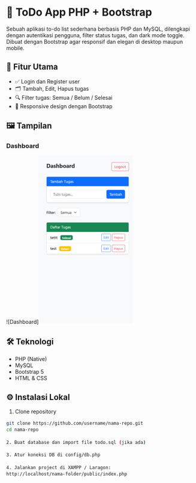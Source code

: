# 📝 ToDo App PHP + Bootstrap

Sebuah aplikasi to-do list sederhana berbasis PHP dan MySQL, dilengkapi dengan autentikasi pengguna, filter status tugas, dan dark mode toggle. Dibuat dengan Bootstrap agar responsif dan elegan di desktop maupun mobile.

## 🚀 Fitur Utama
- ✅ Login dan Register user
- 🗂️ Tambah, Edit, Hapus tugas
- 🔍 Filter tugas: Semua / Belum / Selesai
- 📱 Responsive design dengan Bootstrap

## 🖼️ Tampilan

### Dashboard
![Dashboard]<img src="screenshots/dashboard.jpg" width="50%" height="50%" />

## 🛠️ Teknologi
- PHP (Native)
- MySQL
- Bootstrap 5
- HTML & CSS

## ⚙️ Instalasi Lokal

1. Clone repository
```bash
git clone https://github.com/username/nama-repo.git
cd nama-repo

2. Buat database dan import file todo.sql (jika ada)

3. Atur koneksi DB di config/db.php

4. Jalankan project di XAMPP / Laragon:
http://localhost/nama-folder/public/index.php



